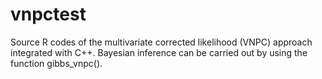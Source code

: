 # vnpctest

Source R codes of the multivariate corrected likelihood (VNPC) approach integrated with C++. Bayesian inference can be carried out by using the function gibbs_vnpc().
